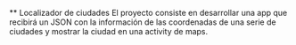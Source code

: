 ** Localizador de ciudades
El proyecto consiste en desarrollar una app que recibirá un JSON con la información de las coordenadas de una serie de ciudades y mostrar la ciudad en una activity de maps.
